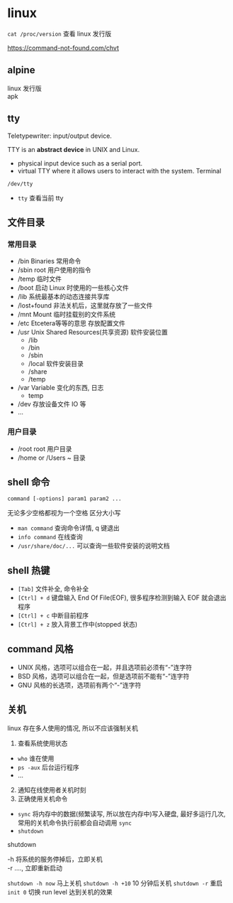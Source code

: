 # linux

`cat /proc/version` 查看 linux 发行版  

https://command-not-found.com/chvt

## alpine

linux 发行版  
apk

## tty

Teletypewriter:  input/output device.

TTY is an **abstract device** in UNIX and Linux.

- physical input device such as a serial port.
- virtual TTY where it allows users to interact with the system. Terminal

`/dev/tty`

- `tty` 查看当前 tty

## 文件目录

### 常用目录

- /bin Binaries 常用命令
- /sbin root 用户使用的指令
- /temp 临时文件
- /boot 启动 Linux 时使用的一些核心文件
- /lib 系统最基本的动态连接共享库
- /lost+found 非法关机后，这里就存放了一些文件
- /mnt Mount 临时挂载别的文件系统
- /etc Etcetera等等的意思 存放配置文件
- /usr Unix Shared Resources(共享资源) 软件安装位置
  - /lib
  - /bin
  - /sbin
  - /local 软件安装目录
  - /share
  - /temp
- /var Variable 变化的东西, 日志
  - temp
- /dev 存放设备文件 IO 等
- ...

### 用户目录

- /root root 用户目录
- /home or /Users  ~ 目录

## shell 命令

`command [-options] param1 param2 ...`

无论多少空格都视为一个空格
区分大小写

- `man command` 查询命令详情, q 键退出
- `info command` 在线查询
- `/usr/share/doc/...` 可以查询一些软件安装的说明文档

## shell 热键

- `[Tab]` 文件补全, 命令补全
- `[Ctrl] + d` 键盘输入 End Of File(EOF), 很多程序检测到输入 EOF 就会退出程序
- `[Ctrl] + c` 中断目前程序
- `[Ctrl] + z` 放入背景工作中(stopped 状态)

## command 风格

- UNIX 风格，选项可以组合在一起，并且选项前必须有“-”连字符
- BSD 风格，选项可以组合在一起，但是选项前不能有“-”连字符
- GNU 风格的长选项，选项前有两个“-”连字符

## 关机

linux 存在多人使用的情况, 所以不应该强制关机

1. 查看系统使用状态
  - `who` 谁在使用
  - `ps -aux` 后台运行程序
  - ...
2. 通知在线使用者关机时刻
3. 正确使用关机命令
  - `sync` 将内存中的数据(频繁读写, 所以放在内存中)写入硬盘, 最好多运行几次, 常用的关机命令执行前都会自动调用 `sync`
  - `shutdown`

shutdown

-h 将系统的服务停掉后，立即关机  
-r ...., 立即重新启动

`shutdown -h now` 马上关机
`shutdown -h +10` 10 分钟后关机
`shutdown -r` 重启
`init 0` 切换 run level 达到关机的效果
